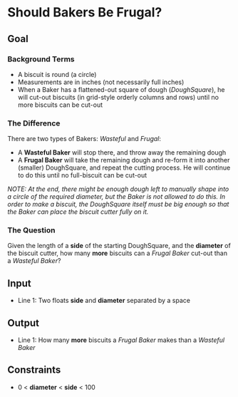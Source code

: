 # Should Bakers Be Frugal?

## Goal

### Background Terms

-   A biscuit is round (a circle)
-   Measurements are in inches (not necessarily full inches)
-   When a Baker has a flattened-out square of dough (_DoughSquare_), he will
    cut-out biscuits (in grid-style orderly columns and rows) until no more
    biscuits can be cut-out

### The Difference

There are two types of Bakers: _Wasteful_ and _Frugal_:

-   A **Wasteful Baker** will stop there, and throw away the remaining dough
-   A **Frugal Baker** will take the remaining dough and re-form it into another
    (smaller) DoughSquare, and repeat the cutting process. He will continue to
    do this until no full-biscuit can be cut-out

_NOTE: At the end, there might be enough dough left to manually shape into a
circle of the required diameter, but the Baker is not allowed to do this. In
order to make a biscuit, the DoughSquare itself must be big enough so that the
Baker can place the biscuit cutter fully on it._

### The Question

Given the length of a **side** of the starting DoughSquare, and the **diameter**
of the biscuit cutter, how many **more** biscuits can a _Frugal Baker_ cut-out
than a _Wasteful Baker_?

## Input

-   Line 1: Two floats **side** and **diameter** separated by a space

## Output

-   Line 1: How many **more** biscuits a _Frugal Baker_ makes than a
    _Wasteful Baker_

## Constraints

-   0 &lt; **diameter** &lt; **side** &lt; 100
